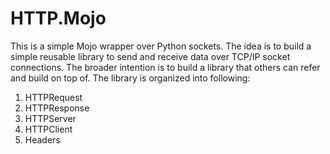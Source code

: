 # HTTP.Mojo

This is a simple Mojo wrapper over Python sockets. The idea is to build a simple reusable library to send and receive data over TCP/IP socket connections. The broader intention is to build a library that others can refer and build on top of. The library is organized into following:

1. HTTPRequest
2. HTTPResponse
3. HTTPServer
4. HTTPClient
5. Headers